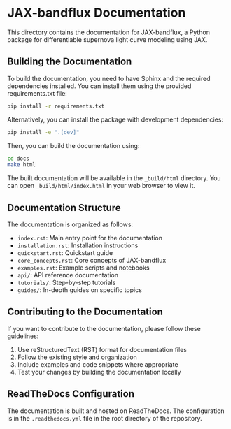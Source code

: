 # JAX-bandflux Documentation

This directory contains the documentation for JAX-bandflux, a Python package for differentiable supernova light curve modeling using JAX.

## Building the Documentation

To build the documentation, you need to have Sphinx and the required dependencies installed. You can install them using the provided requirements.txt file:

```bash
pip install -r requirements.txt
```

Alternatively, you can install the package with development dependencies:

```bash
pip install -e ".[dev]"
```

Then, you can build the documentation using:

```bash
cd docs
make html
```

The built documentation will be available in the `_build/html` directory. You can open `_build/html/index.html` in your web browser to view it.

## Documentation Structure

The documentation is organized as follows:

- `index.rst`: Main entry point for the documentation
- `installation.rst`: Installation instructions
- `quickstart.rst`: Quickstart guide
- `core_concepts.rst`: Core concepts of JAX-bandflux
- `examples.rst`: Example scripts and notebooks
- `api/`: API reference documentation
- `tutorials/`: Step-by-step tutorials
- `guides/`: In-depth guides on specific topics

## Contributing to the Documentation

If you want to contribute to the documentation, please follow these guidelines:

1. Use reStructuredText (RST) format for documentation files
2. Follow the existing style and organization
3. Include examples and code snippets where appropriate
4. Test your changes by building the documentation locally

## ReadTheDocs Configuration

The documentation is built and hosted on ReadTheDocs. The configuration is in the `.readthedocs.yml` file in the root directory of the repository.